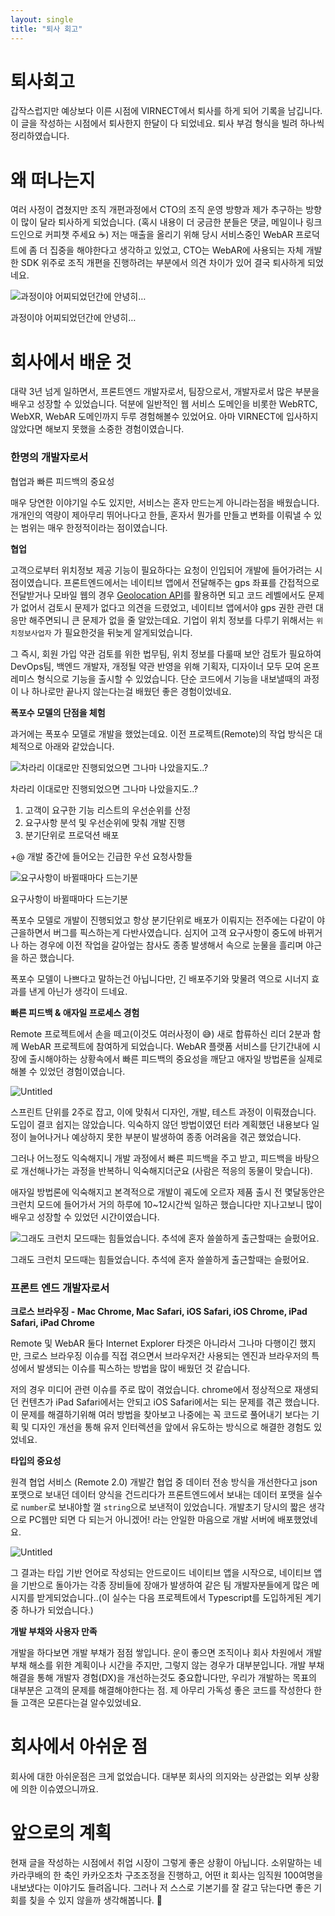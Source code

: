 ```yaml
---
layout: single
title: "퇴사 회고"
---
```


# 퇴사회고

갑작스럽지만 예상보다 이른 시점에 VIRNECT에서 퇴사를 하게 되어 기록을 남깁니다. 이 글을 작성하는 시점에서 퇴사한지 한달이 다 되었네요. 퇴사 부검 형식을 빌려 하나씩 정리하였습니다.

# 왜 떠나는지

여러 사정이 겹쳤지만 조직 개편과정에서 CTO의 조직 운영 방향과 제가 추구하는 방향이 많이 달라 퇴사하게 되었습니다. (혹시 내용이 더 궁금한 분들은 댓글, 메일이나 링크드인으로 커피챗 주세요 ☕️) 저는 매출을 올리기 위해 당시 서비스중인 WebAR 프로덕트에 좀 더 집중을 해야한다고 생각하고 있었고, CTO는 WebAR에 사용되는 자체 개발한 SDK 위주로 조직 개편을 진행하려는 부분에서 의견 차이가 있어 결국 퇴사하게 되었네요.

![과정이야 어찌되었던간에 안녕히…](https://i.ytimg.com/vi/___5P8wxh9s/sddefault.jpg)

과정이야 어찌되었던간에 안녕히…

# 회사에서 배운 것

대략 3년 넘게 일하면서, 프론트엔드 개발자로서, 팀장으로서, 개발자로서 많은 부분을 배우고 성장할 수 있었습니다. 덕분에 일반적인 웹 서비스 도메인을 비롯한 WebRTC, WebXR, WebAR 도메인까지 두루 경험해볼수 있었어요. 아마 VIRNECT에 입사하지 않았다면 해보지 못했을 소중한 경험이였습니다.

### 한명의 개발자로서

협업과 빠른 피드백의 중요성

매우 당연한 이야기일 수도 있지만, 서비스는 혼자 만드는게 아니라는점을 배웠습니다. 개개인의 역량이 제아무리 뛰어나다고 한들, 혼자서 뭔가를 만들고 변화를 이뤄낼 수 있는 범위는 매우 한정적이라는 점이였습니다.

**협업**

고객으로부터 위치정보 제공 기능이 필요하다는 요청이 인입되어 개발에 들어가려는 시점이였습니다. 프론트엔드에서는 네이티브 앱에서 전달해주는 gps 좌표를 간접적으로 전달받거나 모바일 웹의 경우 [Geolocation API](https://developer.mozilla.org/ko/docs/Web/API/Geolocation_API/Using_the_Geolocation_API)를 활용하면 되고 코드 레벨에서도 문제가 없어서 검토시 문제가 없다고 의견을 드렸었고, 네이티브 앱에서야 gps 권한 관련 대응만 해주면되니 큰 문제가 없을 줄 알았는데요. 기업이 위치 정보를 다루기 위해서는 `위치정보사업자` 가 필요한것을 뒤늦게 알게되었습니다.

그 즉시, 회원 가입 약관 검토를 위한 법무팀, 위치 정보를 다룰때 보안 검토가 필요하여 DevOps팀, 백엔드 개발자, 개정될 약관 반영을 위해 기획자, 디자이너 모두 모여 온프레미스 형식으로 기능을 출시할 수 있었습니다. 단순 코드에서 기능을 내보낼때의 과정이 나 하나로만 끝나지 않는다는걸 배웠던 좋은 경험이었네요.

**폭포수 모델의 단점을 체험**

과거에는 폭포수 모델로 개발을 했었는데요. 이전 프로젝트(Remote)의 작업 방식은 대체적으로 아래와 같았습니다.

![차라리 이대로만 진행되었으면 그나마 나았을지도..?](https://github.com/momoci99/momoci99.github.io/blob/master/assets/img/RecollectionOfResignation/Untitled.png?raw=true)

차라리 이대로만 진행되었으면 그나마 나았을지도..?

1. 고객이 요구한 기능 리스트의 우선순위를 산정
2. 요구사항 분석 및 우선순위에 맞춰 개발 진행
3. 분기단위로 프로덕션 배포

+@ 개발 중간에 들어오는 긴급한 우선 요청사항들

![요구사항이 바뀔때마다 드는기분](https://github.com/momoci99/momoci99.github.io/blob/master/assets/img/RecollectionOfResignation/Untitled%201.png?raw=true)

요구사항이 바뀔때마다 드는기분

폭포수 모델로 개발이 진행되었고 항상 분기단위로 배포가 이뤄지는 전주에는 다같이 야근을하면서 버그를 픽스하는게 다반사였습니다. 심지어 고객 요구사항이 중도에 바뀌거나 하는 경우에 이전 작업을 갈아엎는 참사도 종종 발생해서 속으로 눈물을 흘리며 야근을 하곤 했습니다.

폭포수 모델이 나쁘다고 말하는건 아닙니다만, 긴 배포주기와 맞물려 역으로 시너지 효과를 낸게 아닌가 생각이 드네요.

**빠른 피드백 & 애자일 프로세스 경험**

Remote 프로젝트에서 손을 떼고(이것도 여러사정이 😅) 새로 합류하신 리더 2분과 함께 WebAR 프로젝트에 참여하게 되었습니다. WebAR 플랫폼 서비스를 단기간내에 시장에 출시해야하는 상황속에서 빠른 피드백의 중요성을 깨닫고 애자일 방법론을 실제로 해볼 수 있었던 경험이였습니다.

![Untitled](%E1%84%90%E1%85%AC%E1%84%89%E1%85%A1%E1%84%92%E1%85%AC%E1%84%80%E1%85%A9%20bc43aff0a6124ed2bfd7464e091dd041/Untitled%202.png)

스프린트 단위를 2주로 잡고, 이에 맞춰서 디자인, 개발, 테스트 과정이 이뤄졌습니다. 도입이 결코 쉽지는 않았습니다. 익숙하지 않던 방법이였던 터라 계획했던 내용보다 일정이 늘어나거나 예상하지 못한 부분이 발생하여 종종 어려움을 겪곤 했었습니다.

그러나 어느정도 익숙해지니 개발 과정에서 빠른 피드백을 주고 받고, 피드백을 바탕으로 개선해나가는 과정을 반복하니 익숙해지더군요 (사람은 적응의 동물이 맞습니다).

애자일 방법론에 익숙해지고 본격적으로 개발이 궤도에 오르자 제품 출시 전 몇달동안은 크런치 모드에 들어가서 거의 하루에 10~12시간씩 일하곤 했습니다만 지나고보니 많이 배우고 성장할 수 있었던 시간이였습니다.

![그래도 크런치 모드때는 힘들었습니다. 추석에 혼자 쓸쓸하게 출근할때는 슬펐어요.](https://github.com/momoci99/momoci99.github.io/blob/master/assets/img/RecollectionOfResignation/Untitled%203.png?raw=true)

그래도 크런치 모드때는 힘들었습니다. 추석에 혼자 쓸쓸하게 출근할때는 슬펐어요.

### 프론트 엔드 개발자로서

**크로스 브라우징 - Mac Chrome, Mac Safari, iOS Safari, iOS Chrome, iPad Safari, iPad Chrome**

Remote 및 WebAR 둘다 Internet Explorer 타겟은 아니라서 그나마 다행이긴 했지만, 크로스 브라우징 이슈를 직접 겪으면서 브라우저간 사용되는 엔진과 브라우저의 특성에서 발생되는 이슈를 픽스하는 방법을 많이 배웠던 것 같습니다.

저의 경우 미디어 관련 이슈를 주로 많이 겪었습니다. chrome에서 정상적으로 재생되던 컨텐츠가 iPad Safari에서는 안되고 iOS Safari에서는 되는 문제를 겪곤 했습니다. 이 문제를 해결하기위해 여러 방법을 찾아보고 나중에는 꼭 코드로 풀어내기 보다는 기획 및 디자인 개선을 통해 유저 인터렉션을 앞에서 유도하는 방식으로 해결한 경험도 있었네요.

**타입의 중요성**

원격 협업 서비스 (Remote 2.0) 개발간 협업 중 데이터 전송 방식을 개선한다고 json 포맷으로 보내던 데이터 양식을 건드리다가 프론트엔드에서 보내는 데이터 포맷을 실수로 `number`로 보내야할 껄 `string`으로 보낸적이 있었습니다. 개발초기 당시의 짧은 생각으로 PC웹만 되면 다 되는거 아니겠어! 라는 안일한 마음으로 개발 서버에 배포했었네요.

![Untitled](https://github.com/momoci99/momoci99.github.io/blob/master/assets/img/RecollectionOfResignation/Untitled%204.png?raw=true)

그 결과는 타입 기반 언어로 작성되는 안드로이드 네이티브 앱을 시작으로, 네이티브 앱을 기반으로 돌아가는 각종 장비들에 장애가 발생하여 같은 팀 개발자분들에게 많은 메시지를 받게되었습니다..(이 실수는 다음 프로젝트에서 Typescript를 도입하게된 계기중 하나가 되었습니다.)

**개발 부채와 사용자 만족**

개발을 하다보면 개발 부채가 점점 쌓입니다. 운이 좋으면 조직이나 회사 차원에서 개발 부채 해소를 위한 계획이나 시간을 주지만, 그렇지 않는 경우가 대부분입니다. 개발 부채 해결을 통해 개발자 경험(DX)을 개선하는것도 중요합니다만, 우리가 개발하는 목표의 대부분은 고객의 문제를 해결해야한다는 점. 제 아무리 가독성 좋은 코드를 작성한다 한들 고객은 모른다는걸 알수있었네요.

# 회사에서 아쉬운 점

회사에 대한 아쉬운점은 크게 없었습니다. 대부분 회사의 의지와는 상관없는 외부 상황에 의한 이슈였으니까요.

# 앞으로의 계획

현재 글을 작성하는 시점에서 취업 시장이 그렇게 좋은 상황이 아닙니다. 소위말하는 네카라쿠배의 한 축인 카카오조차 구조조정을 진행하고, 어떤 it 회사는 임직원 100여명을 내보냈다는 이야기도 들려옵니다. 그러나 저 스스로 기본기를 잘 갈고 닦는다면 좋은 기회를 칮을 수 있지 않을까 생각해봅니다. 🚀
